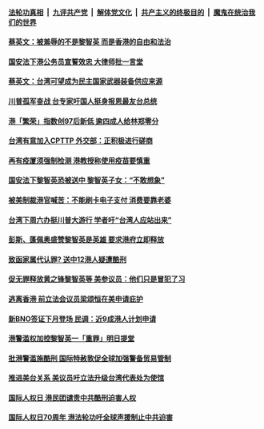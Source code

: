 

####  [法轮功真相](../../../../basic/blob/master/README.md?t=12170832) &nbsp;|&nbsp; [九评共产党](../../../../9ping.md/blob/master/README.md?t=12170832) &nbsp;|&nbsp; [解体党文化](../../../../jtdwh.md/blob/master/README.md?t=12170832)  &nbsp;|&nbsp; [共产主义的终极目的](../../../../gczydzjmd.md/blob/master/README.md?t=12170832) &nbsp;|&nbsp; [魔鬼在统治我们的世界](../../../../mgztzwmdsj.md/blob/master/README.md?t=12170832) 

#### [蔡英文：被羞辱的不是黎智英 而是香港的自由和法治](../pages/soh55/454393.md?t=12170832) 
#### [国安法下港公务员宣誓效忠 大律师批一言堂](../pages/soh55/454204.md?t=12170832) 
#### [蔡英文：台湾可望成为民主国家武器装备供应来源](../pages/soh55/454171.md?t=12170832) 
#### [川普孤军奋战 台专家吁国人挺身报恩最友台总统](../pages/soh55/453997.md?t=12170832) 
#### [港「繁荣」指数创97后新低 逾四成人给林郑零分 ](../pages/soh55/453844.md?t=12170832) 
#### [台湾有意加入CPTTP 外交部：正积极进行磋商](../pages/soh55/453715.md?t=12170832) 
#### [再有疫厦须强制检测 港教授称使用疫苗要慎重](../pages/soh55/453484.md?t=12170832) 
#### [国安法下黎智英恐被送中 黎智英子女：“不敢想象”](../pages/soh55/453322.md?t=12170832) 
#### [被美制裁港官喊苦：不能刷卡电子支付 消费要靠老婆](../pages/soh55/453115.md?t=12170832) 
#### [台湾下周六办挺川普大游行 学者吁“台湾人应站出来”](../pages/soh55/453079.md?t=12170832) 
#### [彭斯、蓬佩奥盛赞黎智英是英雄 要求港府立即释放](../pages/soh55/453004.md?t=12170832) 
#### [致函家属代认罪? 送中12港人疑遭酷刑](../pages/soh55/452926.md?t=12170832) 
#### [促无罪释放黄之锋黎智英等 美参议员：他们只是冒犯了习  ](../pages/soh55/452830.md?t=12170832) 
#### [逃离香港 前立法会议员梁颂恒在美申请庇护](../pages/soh55/452812.md?t=12170832) 
#### [新BNO签证下月登场 民调：近9成港人计划申请](../pages/soh55/452752.md?t=12170832) 
#### [港警滥权加控黎智英一「重罪」明日提堂](../pages/soh55/452548.md?t=12170832) 
#### [批港警滥施酷刑 国际特赦敦促全球加强警备贸易管制 ](../pages/soh55/452533.md?t=12170832) 
#### [推进美台关系 美议员吁立法升级台湾代表处为使馆](../pages/soh55/452416.md?t=12170832) 
#### [国际人权日 港民团谴责中共酷刑迫害人权](../pages/soh55/452302.md?t=12170832) 
#### [国际人权日70周年 港法轮功吁全球声援制止中共迫害](../pages/soh55/452290.md?t=12170832) 
